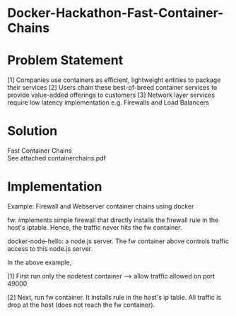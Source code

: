 Docker-Hackathon-Fast-Container-Chains
======================================
Problem Statement
=================

[1]  Companies use containers as efficient, lightweight entities to package their services
[2] Users chain these best-of-breed container services to provide value-added offerings to customers
[3] Network layer services require low latency implementation
e.g. Firewalls and Load Balancers

Solution
========
Fast Container Chains  
See attached containerchains.pdf

Implementation
==============

Example:  Firewall and Webserver container chains using docker

fw: implements simple firewall that directly installs the firewall rule in the host's iptable. Hence, the traffic never hits the fw container.

docker-node-hello: a node.js server. The fw container above controls traffic access to this node.js server.

In the above example, 

[1] First run only the nodetest container --> allow traffic allowed on port 49000

[2] Next, run fw container. It installs rule in the host's ip table. All traffic is drop at the host (does not reach the fw container).
